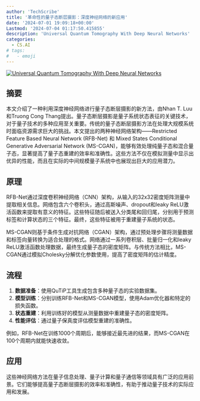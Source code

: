 ```yaml
---
author: 'TechScribe'
title: '革命性的量子态断层摄影：深度神经网络的新应用'
date: '2024-07-01 19:09:18+00:00'
Lastmod: '2024-07-04 01:17:50.415855'
description: 'Universal Quantum Tomography With Deep Neural Networks'
categories:
  - CS.AI
# tags:
#   - emoji
---
```


[![Universal Quantum Tomography With Deep Neural Networks](https://arxiv-research-1301205113.cos.ap-guangzhou.myqcloud.com/images/2407.01734v2.pdf_0.jpg)](https://arxiv.org/abs/2407.01734v2)

## 摘要

本文介绍了一种利用深度神经网络进行量子态断层摄影的新方法，由Nhan T. Luu和Truong Cong Thang提出。量子态断层摄影是量子系统状态表征的关键技术，对于量子技术的多种应用至关重要。传统的量子态断层摄影方法在处理大规模系统时面临资源需求巨大的挑战。本文提出的两种神经网络架构——Restricted Feature Based Neural Network (RFB-Net) 和 Mixed States Conditional Generative Adversarial Network (MS-CGAN)，能够有效处理纯量子态和混合量子态，显著提高了量子态重建的效率和准确性。这些方法不仅在模拟测量中显示出优异的性能，而且在实际的中间规模量子系统中也展现出巨大的应用潜力。<!--more-->

## 原理

RFB-Net通过深度卷积神经网络（CNN）架构，从输入的32x32密度矩阵测量中提取相关信息。网络包含六个卷积头，通过高斯噪声、dropout和leaky ReLU激活函数来提取有意义的特征。这些特征随后被送入分类尾和回归尾，分别用于预测标签和计算状态的三个特征。最终，这些特征被用于重建量子系统的状态。

MS-CGAN则基于条件生成对抗网络（CGAN）架构，通过预处理步骤将测量数据和标签向量转换为适合处理的格式。网络通过一系列卷积层、批量归一化和leaky ReLU激活函数处理数据，最终生成量子态的密度矩阵。与传统方法相比，MS-CGAN通过模拟Cholesky分解优化参数使用，提高了密度矩阵的估计精度。

## 流程

1. **数据准备**：使用QuTiP工具生成包含多种量子态的实验数据集。
2. **模型训练**：分别训练RFB-Net和MS-CGAN模型，使用Adam优化器和特定的损失函数。
3. **状态重建**：利用训练好的模型从测量数据中重建量子态的密度矩阵。
4. **性能评估**：通过量子保真度评估模型重建的准确性。

例如，RFB-Net在训练1000个周期后，能够接近最先进的结果，而MS-CGAN在100个周期内就能快速收敛。

## 应用

这些神经网络方法在量子信息处理、量子计算和量子通信等领域具有广泛的应用前景。它们能够提高量子态断层摄影的效率和准确性，有助于推动量子技术的实际应用和发展。